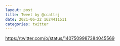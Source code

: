 ```yaml
--- 
layout: post 
title: Tweet by @ccattrj 
date: 2021-06-22 1624411511 
categories: twitter 
--- 
```

https://twitter.com/o/status/1407509987384045569